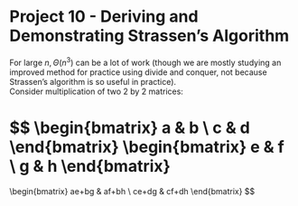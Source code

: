 # Project 10 - Deriving and Demonstrating Strassen’s Algorithm  

For large $n, \Theta(n^{3})$ can be a lot of work (though we are mostly studying an improved method for practice using divide and conquer, not because Strassen’s algorithm is so useful in practice).  
Consider multiplication of two 2 by 2 matrices:  

$$
\begin{bmatrix}
a & b \\
c & d
\end{bmatrix}
\begin{bmatrix}
e & f \\
g & h
\end{bmatrix}
=
\begin{bmatrix}
ae+bg & af+bh \\
ce+dg & cf+dh
\end{bmatrix}
$$ 

